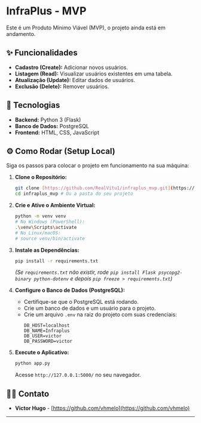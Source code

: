 # InfraPlus - MVP

Este é um Produto Mínimo Viável (MVP), o projeto ainda está em andamento.

## ✨ Funcionalidades

* **Cadastro (Create):** Adicionar novos usuários.
* **Listagem (Read):** Visualizar usuários existentes em uma tabela.
* **Atualização (Update):** Editar dados de usuários.
* **Exclusão (Delete):** Remover usuários.

## 🚀 Tecnologias

* **Backend:** Python 3 (Flask)
* **Banco de Dados:** PostgreSQL
* **Frontend:** HTML, CSS, JavaScript

## ⚙️ Como Rodar (Setup Local)

Siga os passos para colocar o projeto em funcionamento na sua máquina:

1.  **Clone o Repositório:**
    ```bash
    git clone [https://github.com/RealVitu1/infraplus_mvp.git](https://github.com/RealVitu1/infraplus_mvp.git)
    cd infraplus_mvp # Ou a pasta do seu projeto
    ```

2.  **Crie e Ative o Ambiente Virtual:**
    ```bash
    python -m venv venv
    # No Windows (PowerShell):
    .\venv\Scripts\activate
    # No Linux/macOS:
    # source venv/bin/activate
    ```

3.  **Instale as Dependências:**
    ```bash
    pip install -r requirements.txt
    ```
    *(Se `requirements.txt` não existir, rode `pip install Flask psycopg2-binary python-dotenv` e depois `pip freeze > requirements.txt`)*

4.  **Configure o Banco de Dados (PostgreSQL):**
    * Certifique-se que o PostgreSQL está rodando.
    * Crie um banco de dados e um usuário para o projeto.
    * Crie um arquivo `.env` na raiz do projeto com suas credenciais:
        ```
        DB_HOST=localhost
        DB_NAME=Infraplus
        DB_USER=victor
        DB_PASSWORD=victor
        ```

5.  **Execute o Aplicativo:**
    ```bash
    python app.py
    ```
    Acesse `http://127.0.0.1:5000/` no seu navegador.

## 👨‍💻 Contato

* **Victor Hugo** - [https://github.com/vhmelo](https://github.com/vhmelo)

---
